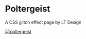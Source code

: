 # Poltergeist
A CSS glitch effect page by LT Design

[![poltergeist](https://img.shields.io/badge/-Website%20in%20action-000000?logo=GitHub&logoColor=ffe0b5&style=flat&labelColor=000000)](https://candiddeer.github.io/poltergeist/)
